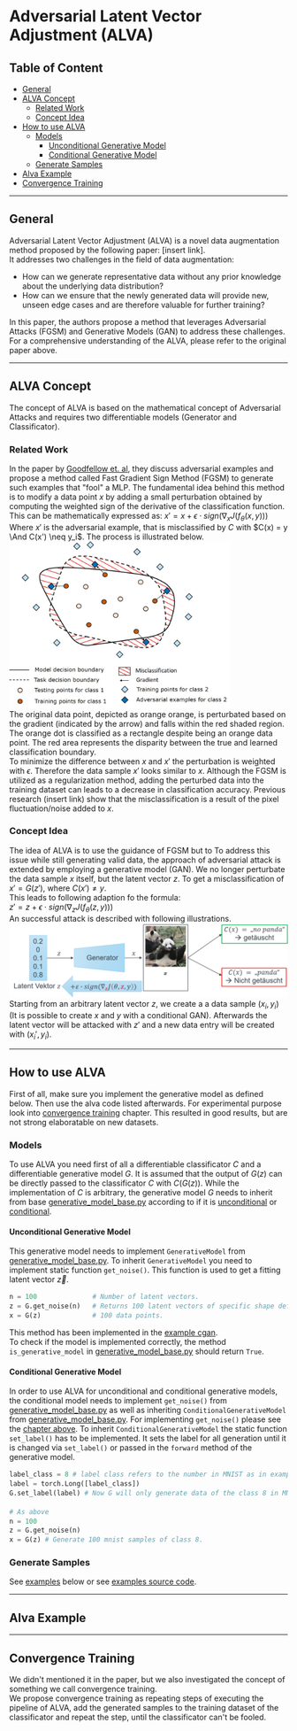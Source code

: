 
# Adversarial Latent Vector Adjustment (ALVA) <!-- omit from toc -->

## Table of Content <!-- omit from toc -->

- [General](#general)
- [ALVA Concept](#alva-concept)
  - [Related Work](#related-work)
  - [Concept Idea](#concept-idea)
- [How to use ALVA](#how-to-use-alva)
  - [Models](#models)
    - [Unconditional Generative Model](#unconditional-generative-model)
    - [Conditional Generative Model](#conditional-generative-model)
  - [Generate Samples](#generate-samples)
- [Alva Example](#alva-example)
- [Convergence Training](#convergence-training)

___

## General

Adversarial Latent Vector Adjustment (ALVA) is a novel data augmentation method proposed by the following paper: [insert link]. \
It addresses two challenges in the field of data augmentation:

- How can we generate representative data without any prior knowledge about the underlying data distribution?
- How can we ensure that the newly generated data will provide new, unseen edge cases and are therefore valuable for further training?

In this paper, the authors propose a method that leverages Adversarial Attacks (FGSM) and Generative Models (GAN) to address these challenges. For a comprehensive understanding of the ALVA, please refer to the original paper above.

___

## ALVA Concept

The concept of ALVA is based on the mathematical concept of Adversarial Attacks and requires two differentiable models (Generator and Classificator).

### Related Work

In the paper by [Goodfellow et. al](https://arxiv.org/abs/1412.6572), they discuss adversarial examples and propose a method called Fast Gradient Sign Method (FGSM) to generate such examples that "fool" a MLP. The fundamental idea behind this method is to modify a data point $x$ by adding a small perturbation obtained by computing the weighted sign of the derivative of the classification function. This can be mathematically expressed as:
$x' = x + \epsilon \cdot sign (\nabla_x J(f_\theta(x,y)))$ \
Where $x'$ is the adversarial example, that is misclassified by $C$ with $C(x) = y \And C(x') \neq y_i$. The process is illustrated below. \
<img src="docs/readme_pictures/Goodfellow%20illustration.jpg" alt="Illustration of an FGSM" width = 400 /> \
The original data point, depicted as orange orange, is perturbated based on the gradient (indicated by the arrow) and falls within the red shaded region. The orange dot is classified as a rectangle despite being an orange data point. The red area represents the disparity between the true and learned classification boundary. \
To minimize the difference between $x$ and $x'$ the perturbation is weighted with $\epsilon$. Therefore the data sample $x'$ looks similar to $x$. Although the FGSM is utilized as a regularization method, adding the perturbed data into the training dataset can leads to a decrease in classification accuracy. Previous research (insert link) show that the misclassification is a result of the pixel fluctuation/noise added to $x$.

### Concept Idea

The idea of ALVA is to use the guidance of FGSM but to To address this issue while still generating valid data, the approach of adversarial attack is extended by employing a generative model (GAN).
We no longer perturbate the data sample $x$ itself, but the latent vector $z$. To get a misclassification of $x'=G(z')$, where $C(x') \neq y$. \
This leads to following adaption fo the formula: \
$z' = z + \epsilon \cdot sign(\nabla_z J(f_\theta(z, y)))$ \
An successful attack is described with following illustrations. \
<img src="docs/readme_pictures/test.png" width = 600 /> \
Starting from an arbitrary latent vector $z$, we create a a data sample $(x_i, y_i)$ (It is possible to create $x$ and $y$ with a conditional GAN). Afterwards the latent vector will be attacked with $z'$ and a new data entry will be created with $(x_i',y_i)$.

___

## How to use ALVA

First of all, make sure you implement the generative model as defined below. Then use the alva code listed afterwards. For experimental purpose look into [convergence training](#convergence-training) chapter. This resulted in good results, but are not strong elaboratable on new datasets.

### Models

To use ALVA you need first of all a differentiable classificator $C$ and a differentiable generative model $G$. It is assumed that the output of $G(z)$ can be directly passed to the classificator $C$ with $C(G(z))$. While the implementation of $C$ is arbitrary, the generative model $G$ needs to inherit from base  [generative_model_base.py](src/generative_model_base.py) according to if it is [unconditional](#unconditional-generative-model) or [conditional](#conditional-generative-model).

#### Unconditional Generative Model

This generative model needs to implement `GenerativeModel` from [generative_model_base.py](src/generative_model_base.py). To inherit `GenerativeModel` you need to implement static function `get_noise()`. This function is used to get a fitting latent vector $\vec{z}$.

```python
n = 100              # Number of latent vectors.
z = G.get_noise(n)   # Returns 100 latent vectors of specific shape defined in G.
x = G(z)             # 100 data points.
```

This method has been implemented in the [example cgan](examples/models/conditional_gan.py).\
To check if the model is implemented correctly, the method `is_generative_model` in [generative_model_base.py](src/generative_model_base.py) should return `True`.

#### Conditional Generative Model

In order to use ALVA for unconditional and conditional generative models, the conditional model needs to implement `get_noise()` from [generative_model_base.py](src/generative_model_base.py) as well as inheriting `ConditionalGenerativeModel` from [generative_model_base.py](src/generative_model_base.py). For implementing `get_noise()` please see the [chapter above](#unconditional-generative-model). To inherit `ConditionalGenerativeModel` the static function `set_label()` has to be implemented. It sets the label for all generation until it is changed via `set_label()` or passed in the `forward` method of the generative model.

```python
label_class = 8 # label class refers to the number in MNIST as in example code. 
label = torch.Long([label_class])
G.set_label(label) # Now G will only generate data of the class 8 in MNIST.

# As above
n = 100
z = G.get_noise(n)
x = G(z) # Generate 100 mnist samples of class 8.
```

### Generate Samples

See [examples](#alva-example) below or see [examples source code](examples/pipeline_example.ipynb).

___

## Alva Example

___

## Convergence Training

We didn't mentioned it in the paper, but we also investigated the concept of something we call convergence training. \
We propose convergence training as repeating steps of executing the pipeline of ALVA, add the generated samples to the training dataset of the classificator and repeat the step, until the classificator can't be fooled.

